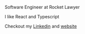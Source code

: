 Software Engineer at Rocket Lawyer

I like React and Typescript

Checkout my [Linkedin](https://linkedin.com/in/guiksantos) and [website](https://guisantos.dev)
